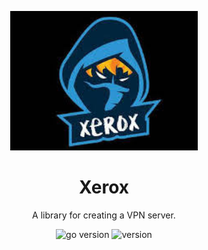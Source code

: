 <p align="center">
    <img src="assets/logo.jpeg" width="300" alt="logo" />
</p>

<h1 align="center">
    Xerox
</h1>

<p align="center">
    A library for creating a VPN server.
</p>

<p align="center">
    <img src="https://img.shields.io/badge/Go-1.19+-00ADD8?style=for-the-badge&logo=go" alt="go version" />
    <img src="https://img.shields.io/badge/Version-1.0.1-informational?style=for-the-badge&logo=none" alt="version" />
</p>

